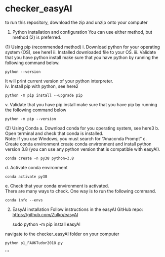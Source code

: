 # checker_easyAI

to run this repository, download the zip and unzip onto your computer

1. Python installation and configuration 
You can use either method, but method (2) is preferred. 
 
(1) Using pip (recommended method) 
i. Download python for your operating system (OS), see here1 
ii. Installed downloaded file to your OS. 
iii. Validate that you have python install make sure that you have python by 
running the following command below. 

    python --version

It will print current version of your python interpreter.  
iv. Install pip with python, see here2 

    python -m pip install --upgrade pip 
v. Validate that you have pip install make sure that you have pip by running the 
following command below 

    python -m pip --version 

(2) Using Conda 
a. Download conda for you operating system, see here3 
b. Open terminal and check that conda is installed.  
Note: if you use Windows, you must search for “Anaconda Prompt” 
c. Create conda environment create conda environment and install python version 
3.8 (you can use any python version that is compatible with easyAI).  

    conda create -n py38 python=3.8
d. Activate conda environment 

    conda activate py38
e. Check that your conda environment is activated.  
There are many ways to check. One way is to run the following command. 

    conda info --envs
 
 
2. EasyAI installation 
Follow instructions in the easyAI GitHub repo: https://github.com/Zulko/easyAI  

    sudo python -m pip install easyAI
    
navigate to the checker_easyAI folder on your computer

    python p1_FAUKTudor2018.py
'''
